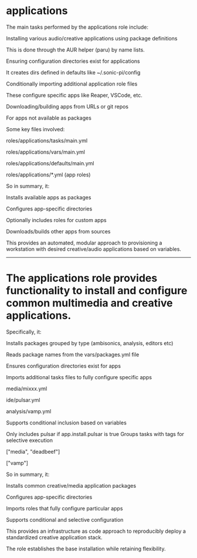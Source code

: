 # applications

The main tasks performed by the applications role include:

Installing various audio/creative applications using package definitions

This is done through the AUR helper (paru) by name lists.

Ensuring configuration directories exist for applications

It creates dirs defined in defaults like ~/.sonic-pi/config

Conditionally importing additional application role files

These configure specific apps like Reaper, VSCode, etc.

Downloading/building apps from URLs or git repos

For apps not available as packages

Some key files involved:

roles/applications/tasks/main.yml

roles/applications/vars/main.yml

roles/applications/defaults/main.yml

roles/applications/*.yml (app roles)

So in summary, it:

Installs available apps as packages

Configures app-specific directories

Optionally includes roles for custom apps

Downloads/builds other apps from sources

This provides an automated, modular approach to provisioning a workstation with desired creative/audio applications based on variables.

---

# The applications role provides functionality to install and configure common multimedia and creative applications.

Specifically, it:

Installs packages grouped by type (ambisonics, analysis, editors etc)

Reads package names from the vars/packages.yml file

Ensures configuration directories exist for apps

Imports additional tasks files to fully configure specific apps

media/mixxx.yml

ide/pulsar.yml

analysis/vamp.yml

Supports conditional inclusion based on variables

Only includes pulsar if app.install.pulsar is true
Groups tasks with tags for selective execution

["media", "deadbeef"]

["vamp"]

So in summary, it:

Installs common creative/media application packages

Configures app-specific directories

Imports roles that fully configure particular apps

Supports conditional and selective configuration

This provides an infrastructure as code approach to reproducibly deploy a standardized creative application stack.

The role establishes the base installation while retaining flexibility.
